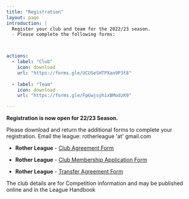 ```yaml
---
title: "Registration"
layout: page
introduction: |
  Register your club and team for the 2022/23 season.
  - Please complete the following forms:



actions:
  - label: "Club"
    icon: download
    url: "https://forms.gle/UCUSeSHTPXao9P3t8"
    
  - label: "Team"
    icon: download
    url: "https://forms.gle/FpGwjsyhixBModzK9"

---
```


**Registration is now open for 22/23 Season.**

Please download and return the additional forms to complete your registration. Email the league: rotherleague 'at' gmail.com

* **Rother League** - [Club Agreement Form](https://drive.google.com/file/d/1JcKs9FvdYh6swI-hPcKHdJ0D-a_WT7m_/view?usp=sharing)

* **Rother League** - [Club Membership Application Form](https://drive.google.com/file/d/1cjgObn0ZhrgwygBgkDNGZ4hO93ELkDrM/view?usp=sharing)

* **Rother League** - [Transfer Agreement Form](https://drive.google.com/file/d/1pEuOuHCQ_rTjU2HZxLg9eGTmk-fpn5XH/view?usp=sharing)

The club details are for Competition information and may be published online and in the League Handbook



